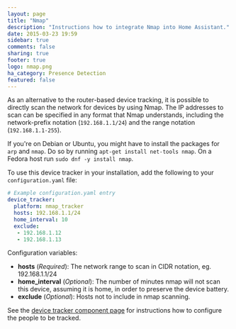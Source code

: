 ```yaml
---
layout: page
title: "Nmap"
description: "Instructions how to integrate Nmap into Home Assistant."
date: 2015-03-23 19:59
sidebar: true
comments: false
sharing: true
footer: true
logo: nmap.png
ha_category: Presence Detection
featured: false
---
```



As an alternative to the router-based device tracking, it is possible to directly scan the network for devices by using Nmap. The IP addresses to scan can be specified in any format that Nmap understands, including the network-prefix notation (`192.168.1.1/24`) and the range notation (`192.168.1.1-255`).

If you're on Debian or Ubuntu, you might have to install the packages for `arp` and `nmap`. Do so by running `apt-get install net-tools nmap`. On a Fedora host run `sudo dnf -y install nmap`. 

To use this device tracker in your installation, add the following to your `configuration.yaml` file:

```yaml
# Example configuration.yaml entry
device_tracker:
  platform: nmap_tracker
  hosts: 192.168.1.1/24
  home_interval: 10
  exclude:
   - 192.168.1.12
   - 192.168.1.13
```

Configuration variables:

- **hosts** (*Required*): The network range to scan in CIDR notation, eg. 192.168.1.1/24
- **home_interval** (*Optional*): The number of minutes nmap will not scan this device, assuming it is home, in order to preserve the device battery.
- **exclude** (*Optional*): Hosts not to include in nmap scanning.

See the [device tracker component page](/components/device_tracker/) for instructions how to configure the people to be tracked.
